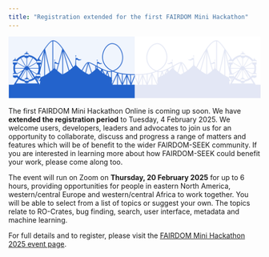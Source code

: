 ```yaml
---
title: "Registration extended for the first FAIRDOM Mini Hackathon" 
---
```


![Fairground image](/images/news/fairground-bluegrey-wide.png)

The first FAIRDOM Mini Hackathon Online is coming up soon. We have **extended the registration period** to Tuesday, 4 February 2025.  We welcome users, developers, leaders and advocates to join us for an opportunity to collaborate, discuss and progress a range of matters and features which will be of benefit to the wider FAIRDOM-SEEK community. If you are interested in learning more about how FAIRDOM-SEEK could benefit your work, please come along too.

The event will run on Zoom on **Thursday, 20 February 2025** for up to 6 hours, providing opportunities for people in eastern North America, western/central Europe and western/central Africa to work together. You will be able to select from a list of topics or suggest your own. The topics relate to RO-Crates, bug finding, search, user interface, metadata and machine learning.

For full details and to register, please visit the [FAIRDOM Mini Hackathon 2025 event page](/events/2025-02-20-FAIRDOM-mini-hackathon-online).
